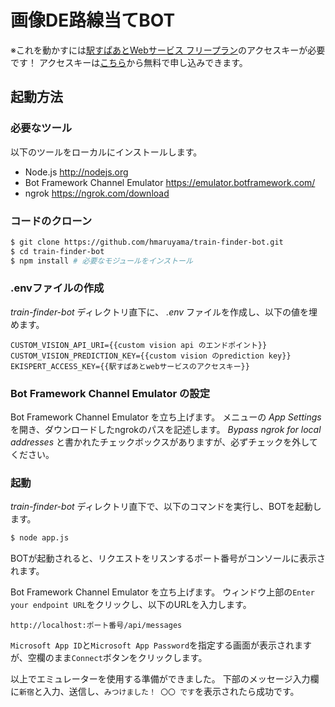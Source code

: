 # 画像DE路線当てBOT

※これを動かすには[駅すぱあとWebサービス フリープラン](https://ekiworld.net/service/lp/webservice/)のアクセスキーが必要です！
アクセスキーは[こちら](https://ekiworld.net/free_provision/index.php)から無料で申し込みできます。

## 起動方法

### 必要なツール
以下のツールをローカルにインストールします。

* Node.js http://nodejs.org
* Bot Framework Channel Emulator https://emulator.botframework.com/
* ngrok https://ngrok.com/download

### コードのクローン

```sh
$ git clone https://github.com/hmaruyama/train-finder-bot.git
$ cd train-finder-bot
$ npm install # 必要なモジュールをインストール
```

### .envファイルの作成

*train-finder-bot* ディレクトリ直下に、 *.env* ファイルを作成し、以下の値を埋めます。

```
CUSTOM_VISION_API_URI={{custom vision api のエンドポイント}}
CUSTOM_VISION_PREDICTION_KEY={{custom vision のprediction key}}
EKISPERT_ACCESS_KEY={{駅すぱあとwebサービスのアクセスキー}}
```

### Bot Framework Channel Emulator の設定

Bot Framework Channel Emulator を立ち上げます。
メニューの *App Settings* を開き、ダウンロードしたngrokのパスを記述します。
*Bypass ngrok for local addresses* と書かれたチェックボックスがありますが、必ずチェックを外してください。

### 起動

*train-finder-bot* ディレクトリ直下で、以下のコマンドを実行し、BOTを起動します。

```sh
$ node app.js
```

BOTが起動されると、リクエストをリスンするポート番号がコンソールに表示されます。

Bot Framework Channel Emulator を立ち上げます。
ウィンドウ上部の`Enter your endpoint URL`をクリックし、以下のURLを入力します。

```
http://localhost:ポート番号/api/messages
```

`Microsoft App ID`と`Microsoft App Password`を指定する画面が表示されますが、空欄のまま`Connect`ボタンをクリックします。

以上でエミュレーターを使用する準備ができました。
下部のメッセージ入力欄に`新宿`と入力、送信し、`みつけました！ 〇〇 です`を表示されたら成功です。

